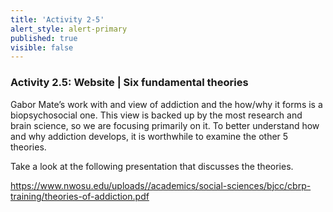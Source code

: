 ```yaml
---
title: 'Activity 2-5'
alert_style: alert-primary
published: true
visible: false
---
```


### Activity 2.5: Website | Six fundamental theories

Gabor Mate’s work with and view of addiction and the how/why it forms is a biopsychosocial one. This view is backed up by the most research and brain science, so we are focusing primarily on it. To better understand how and why addiction develops, it is worthwhile to examine the other 5 theories.

Take a look at the following presentation that discusses the theories.

[https://www.nwosu.edu/uploads//academics/social-sciences/bjcc/cbrp-training/theories-of-addiction.pdf ](https://www.nwosu.edu/uploads//academics/social-sciences/bjcc/cbrp-training/theories-of-addiction.pdf)
